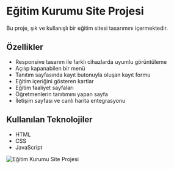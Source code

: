 # Eğitim Kurumu  Site Projesi

Bu proje, şık ve kullanışlı bir eğitim sitesi tasarımını içermektedir. 

## Özellikler

- Responsive tasarım ile farklı cihazlarda uyumlu görüntüleme
- Açılıp kapanabilen bir menü
- Tanıtım sayfasında kayıt butonuyla oluşan kayıt formu
- Eğitim içeriğini gösteren kartlar
- Eğitim faaliyet sayfaları
- Öğretmenlerin tanıtımını yapan sayfa
- İletişim sayfası ve canlı harita entegrasyonu

## Kullanılan Teknolojiler
- HTML
- CSS
- JavaScript

![Eğitim Kurumu  Site Projesi](udemig.gif)
